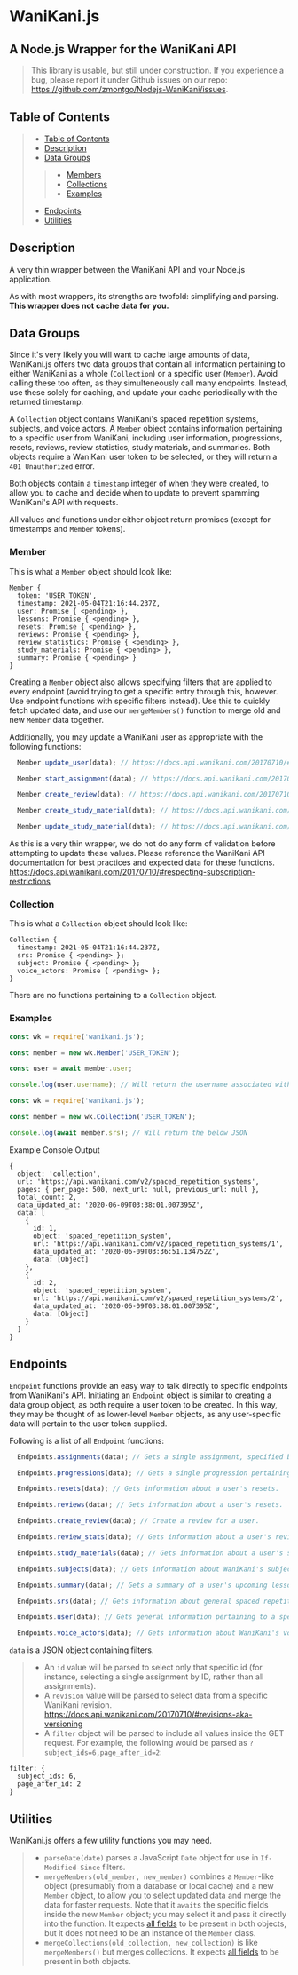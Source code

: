 # WaniKani.js
## A Node.js Wrapper for the WaniKani API

> This library is usable, but still under construction. If you experience a bug, please report it under Github issues on our repo: https://github.com/zmontgo/Nodejs-WaniKani/issues.

## Table of Contents
> - [Table of Contents](#table-of-contents)
> - [Description](#description)
> - [Data Groups](#data-groups)
> > - [Members](#member)
> > - [Collections](#collections)
> > - [Examples](#examples)
> - [Endpoints](#endpoints)
> - [Utilities](#utilities)

## Description

A very thin wrapper between the WaniKani API and your Node.js application.

As with most wrappers, its strengths are twofold: simplifying and parsing. **This wrapper does not cache data for you.**

## Data Groups
Since it's very likely you will want to cache large amounts of data, WaniKani.js offers two data groups that contain all information pertaining to either WaniKani as a whole (`Collection`) or a specific user (`Member`). Avoid calling these too often, as they simulteneously call many endpoints. Instead, use these solely for caching, and update your cache periodically with the returned timestamp.

A `Collection` object contains WaniKani's spaced repetition systems, subjects, and voice actors. A `Member` object contains information pertaining to a specific user from WaniKani, including user information, progressions, resets, reviews, review statistics, study materials, and summaries. Both objects require a WaniKani user token to be selected, or they will return a `401 Unauthorized` error.

Both objects contain a `timestamp` integer of when they were created, to allow you to cache and decide when to update to prevent spamming WaniKani's API with requests.

All values and functions under either object return promises (except for timestamps and `Member` tokens).

### Member

This is what a `Member` object should look like:

```
Member {
  token: 'USER_TOKEN',
  timestamp: 2021-05-04T21:16:44.237Z,
  user: Promise { <pending> },
  lessons: Promise { <pending> },
  resets: Promise { <pending> },
  reviews: Promise { <pending> },
  review_statistics: Promise { <pending> },
  study_materials: Promise { <pending> },
  summary: Promise { <pending> }
}
```

Creating a `Member` object also allows specifying filters that are applied to every endpoint (avoid trying to get a specific entry through this, however. Use endpoint functions with specific filters instead). Use this to quickly fetch updated data, and use our `mergeMembers()` function to merge old and new `Member` data together.

Additionally, you may update a WaniKani user as appropriate with the following functions:

```javascript
  Member.update_user(data); // https://docs.api.wanikani.com/20170710/#update-user-information

  Member.start_assignment(data); // https://docs.api.wanikani.com/20170710/#start-an-assignment

  Member.create_review(data); // https://docs.api.wanikani.com/20170710/#create-a-review

  Member.create_study_material(data); // https://docs.api.wanikani.com/20170710/#create-a-study-material

  Member.update_study_material(data); // https://docs.api.wanikani.com/20170710/#update-a-study-material
```

As this is a very thin wrapper, we do not do any form of validation before attempting to update these values. Please reference the WaniKani API documentation for best practices and expected data for these functions. https://docs.api.wanikani.com/20170710/#respecting-subscription-restrictions

### Collection

This is what a `Collection` object should look like:

```
Collection {
  timestamp: 2021-05-04T21:16:44.237Z,
  srs: Promise { <pending> };
  subject: Promise { <pending> };
  voice_actors: Promise { <pending> };
}
```

There are no functions pertaining to a `Collection` object.

### Examples

```javascript
const wk = require('wanikani.js');

const member = new wk.Member('USER_TOKEN');

const user = await member.user;

console.log(user.username); // Will return the username associated with the user token given
```

```javascript
const wk = require('wanikani.js');

const member = new wk.Collection('USER_TOKEN');

console.log(await member.srs); // Will return the below JSON
```

Example Console Output

```
{
  object: 'collection',
  url: 'https://api.wanikani.com/v2/spaced_repetition_systems',
  pages: { per_page: 500, next_url: null, previous_url: null },
  total_count: 2,
  data_updated_at: '2020-06-09T03:38:01.007395Z',
  data: [
    {
      id: 1,
      object: 'spaced_repetition_system',
      url: 'https://api.wanikani.com/v2/spaced_repetition_systems/1',
      data_updated_at: '2020-06-09T03:36:51.134752Z',
      data: [Object]
    },
    {
      id: 2,
      object: 'spaced_repetition_system',
      url: 'https://api.wanikani.com/v2/spaced_repetition_systems/2',
      data_updated_at: '2020-06-09T03:38:01.007395Z',
      data: [Object]
    }
  ]
}
```

## Endpoints

`Endpoint` functions provide an easy way to talk directly to specific endpoints from WaniKani's API. Initiating an `Endpoint` object is similar to creating a data group object, as both require a user token to be created. In this way, they may be thought of as lower-level `Member` objects, as any user-specific data will pertain to the user token supplied.

Following is a list of all `Endpoint` functions:

```javascript
  Endpoints.assignments(data); // Gets a single assignment, specified by ID, or a list of all assignments if ID is not included.

  Endpoints.progressions(data); // Gets a single progression pertaining to a user, specified by ID, or a list of all progressions pertaining to a user if ID is not included.

  Endpoints.resets(data); // Gets information about a user's resets.

  Endpoints.reviews(data); // Gets information about a user's resets.

  Endpoints.create_review(data); // Create a review for a user.

  Endpoints.review_stats(data); // Gets information about a user's review statistics.

  Endpoints.study_materials(data); // Gets information about a user's study materials.

  Endpoints.subjects(data); // Gets information about WaniKani's subjects.

  Endpoints.summary(data); // Gets a summary of a user's upcoming lessons for a user.

  Endpoints.srs(data); // Gets information about general spaced repetition systems.

  Endpoints.user(data); // Gets general information pertaining to a specific user.

  Endpoints.voice_actors(data); // Gets information about WaniKani's voice actors.
```

`data` is a JSON object containing filters.
> - An `id` value will be parsed to select only that specific id (for instance, selecting a single assignment by ID, rather than all assignments).
> - A `revision` value will be parsed to select data from a specific WaniKani revision. https://docs.api.wanikani.com/20170710/#revisions-aka-versioning
> - A `filter` object will be parsed to include all values inside the GET request. For example, the following would be parsed as `?subject_ids=6,page_after_id=2`:
```
filter: {
  subject_ids: 6,
  page_after_id: 2
}
```

## Utilities

WaniKani.js offers a few utility functions you may need.

> - `parseDate(date)` parses a JavaScript `Date` object for use in `If-Modified-Since` filters.
> - `mergeMembers(old_member, new_member)` combines a `Member`-like object (presumably from a database or local cache) and a new `Member` object, to allow you to select updated data and merge the data for faster requests. Note that it `await`s the specific fields inside the new `Member` object; you may select it and pass it directly into the function. It expects [all fields](#member) to be present in both objects, but it does not need to be an instance of the `Member` class.
> - `mergeCollections(old_collection, new_collection)` is like `mergeMembers()` but merges collections. It expects [all fields](#collection) to be present in both objects.
